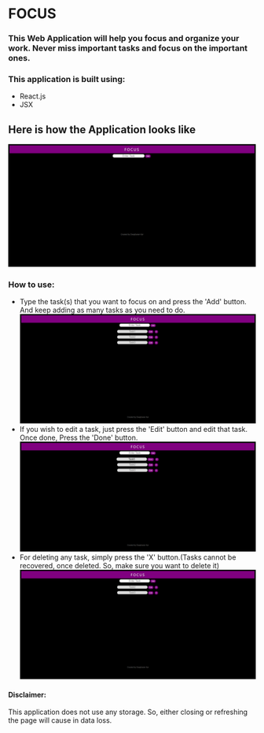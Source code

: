 # FOCUS

### This Web Application will help you focus and organize your work. Never miss important tasks and focus on the important ones.

### This application is built using:

- React.js
- JSX

## Here is how the Application looks like

![](./FocusInitial.png)

### How to use:

- Type the task(s) that you want to focus on and press the 'Add' button. And keep adding as many tasks as you need to do.
  ![](./FocusTasks.png)
- If you wish to edit a task, just press the 'Edit' button and edit that task. Once done, Press the 'Done' button.
  ![](./FocusTasksEdit.png)
- For deleting any task, simply press the 'X' button.(Tasks cannot be recovered, once deleted. So, make sure you want to delete it)
  ![](./FocusTasksDelete.png)

#### Disclaimer:

This application does not use any storage. So, either closing or refreshing the page will cause in data loss.
